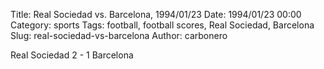 Title: Real Sociedad vs. Barcelona, 1994/01/23
Date: 1994/01/23 00:00
Category: sports
Tags: football, football scores, Real Sociedad, Barcelona
Slug: real-sociedad-vs-barcelona
Author: carbonero


Real Sociedad 2 - 1 Barcelona
